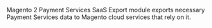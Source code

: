 Magento 2 Payment Services SaaS Export module exports necessary Payment Services data to Magento cloud services that rely on it.

